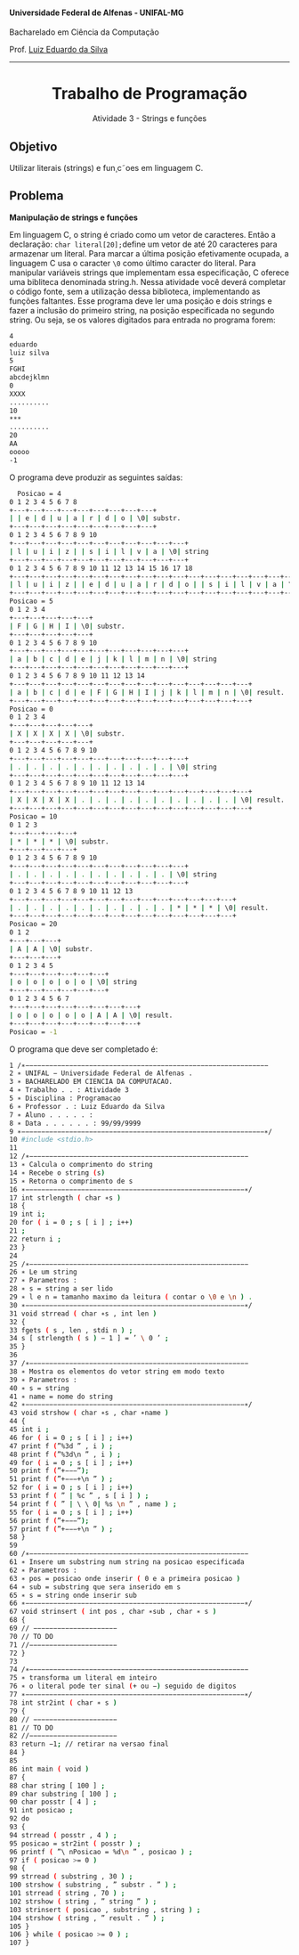 #### Universidade Federal de Alfenas - UNIFAL-MG
Bacharelado em Ciência da Computação

Prof. [Luiz Eduardo da Silva](https://github.com/luizedsilva)

<hr>
<div align="center">
<h1>Trabalho de Programação</h1>
    <p>Atividade 3 -  Strings e funções</p>
</div>

## Objetivo
Utilizar literais (strings) e fun¸c˜oes em linguagem C.

## Problema
<b>Manipulação de strings e funções</b>

Em linguagem C, o string é criado como um vetor de caracteres. Então a declaração: `char literal[20];`define um vetor de até 20 caracteres para armazenar um literal. 
Para marcar a última posição efetivamente ocupada, a linguagem C usa o caracter `\0` como último caracter do literal. Para manipular variáveis strings que 
implementam essa especificação, C oferece uma bibliteca denominada string.h. Nessa atividade você deverá completar o código fonte, sem a utilização dessa biblioteca, 
implementando as funções faltantes. Esse programa deve ler uma posição e dois strings e fazer a inclusão do primeiro string, na posição especificada no
segundo string. Ou seja, se os valores digitados para entrada no programa forem:

```bash
4
eduardo
luiz silva
5
FGHI
abcdejklmn
0
XXXX
..........
10
***
..........
20
AA
ooooo
-1
```

O programa deve produzir as seguintes saídas:

```bash
  Posicao = 4
0 1 2 3 4 5 6 7 8
+---+---+---+---+---+---+---+---+---+
| | e | d | u | a | r | d | o | \0| substr.
+---+---+---+---+---+---+---+---+---+
0 1 2 3 4 5 6 7 8 9 10
+---+---+---+---+---+---+---+---+---+---+---+
| l | u | i | z | | s | i | l | v | a | \0| string
+---+---+---+---+---+---+---+---+---+---+---+
0 1 2 3 4 5 6 7 8 9 10 11 12 13 14 15 16 17 18
+---+---+---+---+---+---+---+---+---+---+---+---+---+---+---+---+---+---+---+
| l | u | i | z | | e | d | u | a | r | d | o | | s | i | l | v | a | \0| result.
+---+---+---+---+---+---+---+---+---+---+---+---+---+---+---+---+---+---+---+
Posicao = 5
0 1 2 3 4
+---+---+---+---+---+
| F | G | H | I | \0| substr.
+---+---+---+---+---+
0 1 2 3 4 5 6 7 8 9 10
+---+---+---+---+---+---+---+---+---+---+---+
| a | b | c | d | e | j | k | l | m | n | \0| string
+---+---+---+---+---+---+---+---+---+---+---+
0 1 2 3 4 5 6 7 8 9 10 11 12 13 14
+---+---+---+---+---+---+---+---+---+---+---+---+---+---+---+
| a | b | c | d | e | F | G | H | I | j | k | l | m | n | \0| result.
+---+---+---+---+---+---+---+---+---+---+---+---+---+---+---+
Posicao = 0
0 1 2 3 4
+---+---+---+---+---+
| X | X | X | X | \0| substr.
+---+---+---+---+---+
0 1 2 3 4 5 6 7 8 9 10
+---+---+---+---+---+---+---+---+---+---+---+
| . | . | . | . | . | . | . | . | . | . | \0| string
+---+---+---+---+---+---+---+---+---+---+---+
0 1 2 3 4 5 6 7 8 9 10 11 12 13 14
+---+---+---+---+---+---+---+---+---+---+---+---+---+---+---+
| X | X | X | X | . | . | . | . | . | . | . | . | . | . | \0| result.
+---+---+---+---+---+---+---+---+---+---+---+---+---+---+---+
Posicao = 10
0 1 2 3
+---+---+---+---+
| * | * | * | \0| substr.
+---+---+---+---+
0 1 2 3 4 5 6 7 8 9 10
+---+---+---+---+---+---+---+---+---+---+---+
| . | . | . | . | . | . | . | . | . | . | \0| string
+---+---+---+---+---+---+---+---+---+---+---+
0 1 2 3 4 5 6 7 8 9 10 11 12 13
+---+---+---+---+---+---+---+---+---+---+---+---+---+---+
| . | . | . | . | . | . | . | . | . | . | * | * | * | \0| result.
+---+---+---+---+---+---+---+---+---+---+---+---+---+---+
Posicao = 20
0 1 2
+---+---+---+
| A | A | \0| substr.
+---+---+---+
0 1 2 3 4 5
+---+---+---+---+---+---+
| o | o | o | o | o | \0| string
+---+---+---+---+---+---+
0 1 2 3 4 5 6 7
+---+---+---+---+---+---+---+---+
| o | o | o | o | o | A | A | \0| result.
+---+---+---+---+---+---+---+---+
Posicao = -1

```

O programa que deve ser completado é:

```bash
1 /∗−−−−−−−−−−−−−−−−−−−−−−−−−−−−−−−−−−−−−−−−−−−−−−−−−−−−−−−−−−−−−
2 ∗ UNIFAL − Universidade Federal de Alfenas .
3 ∗ BACHARELADO EM CIENCIA DA COMPUTACAO.
4 ∗ Trabalho . . : Atividade 3
5 ∗ Disciplina : Programacao
6 ∗ Professor . : Luiz Eduardo da Silva
7 ∗ Aluno . . . . . : 
8 ∗ Data . . . . . . : 99/99/9999
9 ∗−−−−−−−−−−−−−−−−−−−−−−−−−−−−−−−−−−−−−−−−−−−−−−−−−−−−−−−−−−−−−∗/
10 #include <stdio.h>
11
12 /∗−−−−−−−−−−−−−−−−−−−−−−−−−−−−−−−−−−−−−−−−−−−−−−−−−−−−−−−
13 ∗ Calcula o comprimento do string
14 ∗ Recebe o string (s)
15 ∗ Retorna o comprimento de s
16 ∗−−−−−−−−−−−−−−−−−−−−−−−−−−−−−−−−−−−−−−−−−−−−−−−−−−−−−−−∗/
17 int strlength ( char ∗s )
18 {
19 int i;
20 for ( i = 0 ; s [ i ] ; i++)
21 ;
22 return i ;
23 }
24
25 /∗−−−−−−−−−−−−−−−−−−−−−−−−−−−−−−−−−−−−−−−−−−−−−−−−−−−−−−−
26 ∗ Le um string
27 ∗ Parametros :
28 ∗ s = string a ser lido
29 ∗ l e n = tamanho maximo da leitura ( contar o \0 e \n ) .
30 ∗−−−−−−−−−−−−−−−−−−−−−−−−−−−−−−−−−−−−−−−−−−−−−−−−−−−−−−−∗/
31 void strread ( char ∗s , int len )
32 {
33 fgets ( s , len , stdi n ) ;
34 s [ strlength ( s ) − 1 ] = ’ \ 0 ’ ;
35 }
36
37 /∗−−−−−−−−−−−−−−−−−−−−−−−−−−−−−−−−−−−−−−−−−−−−−−−−−−−−−−−
38 ∗ Mostra os elementos do vetor string em modo texto
39 ∗ Parametros :
40 ∗ s = string
41 ∗ name = nome do string
42 ∗−−−−−−−−−−−−−−−−−−−−−−−−−−−−−−−−−−−−−−−−−−−−−−−−−−−−−−−∗/
43 void strshow ( char ∗s , char ∗name )
44 {
45 int i ;
46 for ( i = 0 ; s [ i ] ; i++)
47 print f (”%3d ” , i ) ;
48 print f (”%3d\n ” , i ) ;
49 for ( i = 0 ; s [ i ] ; i++)
50 print f (”+−−−”);
51 print f (”+−−−+\n ” ) ;
52 for ( i = 0 ; s [ i ] ; i++)
53 print f ( ” | %c ” , s [ i ] ) ;
54 print f ( ” | \ \ 0| %s \n ” , name ) ;
55 for ( i = 0 ; s [ i ] ; i++)
56 print f (”+−−−”);
57 print f (”+−−−+\n ” ) ;
58 }
59
60 /∗−−−−−−−−−−−−−−−−−−−−−−−−−−−−−−−−−−−−−−−−−−−−−−−−−−−−−−−
61 ∗ Insere um substring num string na posicao especificada
62 ∗ Parametros :
63 ∗ pos = posicao onde inserir ( 0 e a primeira posicao )
64 ∗ sub = substring que sera inserido em s
65 ∗ s = string onde inserir sub
66 ∗−−−−−−−−−−−−−−−−−−−−−−−−−−−−−−−−−−−−−−−−−−−−−−−−−−−−−−−∗/
67 void strinsert ( int pos , char ∗sub , char ∗ s )
68 {
69 // −−−−−−−−−−−−−−−−−−−−−
70 // TO DO
71 //−−−−−−−−−−−−−−−−−−−−−−
72 }
73
74 /∗−−−−−−−−−−−−−−−−−−−−−−−−−−−−−−−−−−−−−−−−−−−−−−−−−−−−−−−
75 ∗ transforma um literal em inteiro
76 ∗ o literal pode ter sinal (+ ou −) seguido de digitos
77 ∗−−−−−−−−−−−−−−−−−−−−−−−−−−−−−−−−−−−−−−−−−−−−−−−−−−−−−−−∗/
78 int str2int ( char ∗ s )
79 {
80 // −−−−−−−−−−−−−−−−−−−−−
81 // TO DO
82 //−−−−−−−−−−−−−−−−−−−−−−
83 return −1; // retirar na versao final
84 }
85
86 int main ( void )
87 {
88 char string [ 100 ] ;
89 char substring [ 100 ] ;
90 char posstr [ 4 ] ;
91 int posicao ;
92 do
93 {
94 strread ( posstr , 4 ) ;
95 posicao = str2int ( posstr ) ;
96 printf ( ”\ nPosicao = %d\n ” , posicao ) ;
97 if ( posicao >= 0 )
98 {
99 strread ( substring , 30 ) ;
100 strshow ( substring , ” substr . ” ) ;
101 strread ( string , 70 ) ;
102 strshow ( string , ” string ” ) ;
103 strinsert ( posicao , substring , string ) ;
104 strshow ( string , ” result . ” ) ;
105 }
106 } while ( posicao >= 0 ) ;
107 }
```
